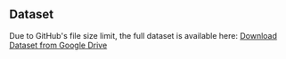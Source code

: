 ## Dataset
Due to GitHub's file size limit, the full dataset is available here:
[Download Dataset from Google Drive](https://drive.google.com/drive/folders/1ByadNwMrPyds53cA6SDCHLelTAvIdoF_)
